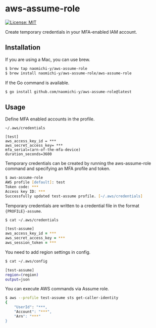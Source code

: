 # aws-assume-role

[![License: MIT](https://img.shields.io/badge/License-MIT-yellow.svg)](https://opensource.org/licenses/MIT)

Create temporary credentials in your MFA-enabled IAM account.

## Installation

If you are using a Mac, you can use brew.

```zsh
$ brew tap naomichi-y/aws-assume-role
$ brew install naomichi-y/aws-assume-role/aws-assume-role
```

If the Go command is available.

```zsh
$ go install github.com/naomichi-y/aws-assume-role@latest
```

## Usage

Define MFA enabled accounts in the profile.

`~/.aws/credentials`
```
[test]
aws_access_key_id = ***
aws_secret_access_key= ***
mfa_serial=(arn-of-the-mfa-device)
duration_seconds=3600
```

Temporary credentials can be created by running the aws-assume-role command and specifying an MFA profile and token.

```zsh
$ aws-assume-role
AWS profile [default]: test
Token code: ***
Access key ID: ***
Successfully updated test-assume profile. [~/.aws/credentials]
```

Temporary credentials are written to a credential file in the format `{PROFILE}-assume`.

```zsh
$ cat ~/.aws/credentials

[test-assume]
aws_access_key_id = ***
aws_secret_access_key = ***
aws_session_token = ***
```

You need to add region settings in config.
```zsh
$ cat ~/.aws/config

[test-assume]
region=(region)
output=json
```

You can execute AWS commands via Assume role.
```zsh
$ aws --profile test-assume sts get-caller-identity
{
    "UserId": "***,
    "Account": "***",
    "Arn": "***"
}
```
